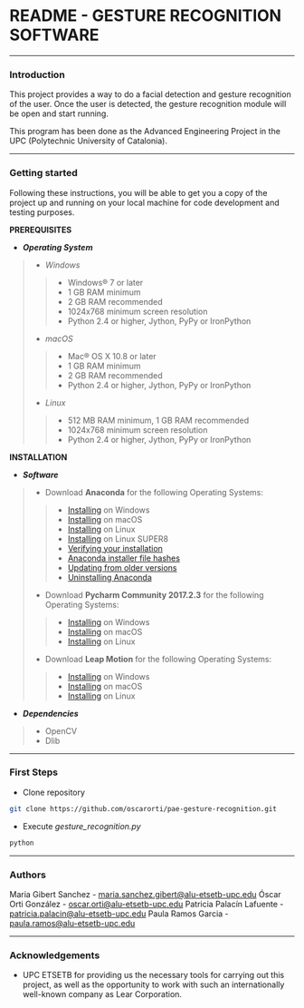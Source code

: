 ﻿README - GESTURE RECOGNITION SOFTWARE
===================
----------
### Introduction
This project provides a way to do a facial detection and gesture recognition of the user. Once the user is detected, the gesture recognition module will be open and start running.

This program has been done as the Advanced Engineering Project in the UPC (Polytechnic University of Catalonia).

----------
### Getting started
Following these instructions, you will be able to get you a copy of the project up and running on your local machine for code development and testing purposes.

**PREREQUISITES**

 - ***Operating System***
 
> - *Windows*
>> - Windows® 7 or later 
>>- 1 GB RAM minimum
>> - 2 GB RAM recommended
>> - 1024x768 minimum screen resolution
>> - Python 2.4 or higher, Jython, PyPy or IronPython
> 
> 
> 
> - *macOS*
>> - Mac® OS X 10.8 or later
>> - 1 GB RAM minimum
>> - 2 GB RAM recommended
>> - Python 2.4 or higher, Jython, PyPy or IronPython
> 
> 
> 
> - *Linux*
>> - 512 MB RAM minimum, 1 GB RAM recommended
>> - 1024x768 minimum screen resolution
>> - Python 2.4 or higher, Jython, PyPy or IronPython


**INSTALLATION**

- ***Software***

> - Download **Anaconda** for the following Operating Systems:
>> - [Installing](https://docs.anaconda.com/anaconda/install/windows) on Windows
>> - [Installing](https://docs.anaconda.com/anaconda/install/mac-os) on macOS
>> - [Installing](https://docs.anaconda.com/anaconda/install/linux) on Linux
>> - [Installing](https://docs.anaconda.com/anaconda/install/linux-power8) on Linux SUPER8
>> - [Verifying your installation](https://docs.anaconda.com/anaconda/install/verify-install)
>> - [Anaconda installer file hashes](https://docs.anaconda.com/anaconda/install/hashes/)
>> - [Updating from older versions](https://docs.anaconda.com/anaconda/install/update-version)
>> - [Uninstalling Anaconda](https://docs.anaconda.com/anaconda/install/uninstall)
> 
> 
> 
> - Download **Pycharm Community 2017.2.3** for the following Operating Systems:
>> - [Installing](https://www.jetbrains.com/pycharm/download/#section=windows) on Windows
>> - [Installing](https://www.jetbrains.com/pycharm/download/#section=mac) on macOS
>> - [Installing](https://www.jetbrains.com/pycharm/download/#section=linux) on Linux
> 
> 
> 
> - Download **Leap Motion** for the following Operating Systems:
>> - [Installing](https://www.leapmotion.com/setup/desktop/windows) on Windows
>> - [Installing](https://www.leapmotion.com/setup/desktop/osx) on macOS
>> - [Installing](https://www.leapmotion.com/setup/desktop/linux) on Linux


- ***Dependencies***

> - OpenCV
> - Dlib 


----------
### First Steps

- Clone repository 
```bash
git clone https://github.com/oscarorti/pae-gesture-recognition.git
```
- Execute *gesture_recognition.py*
```bash
python 
```

----------
### Authors
Maria Gibert Sanchez - <maria.sanchez.gibert@alu-etsetb-upc.edu>
Óscar Orti González - <oscar.orti@alu-etsetb-upc.edu>
Patricia Palacín Lafuente - <patricia.palacin@alu-etsetb-upc.edu>
Paula Ramos Garcia - <paula.ramos@alu-etsetb-upc.edu>

----------
### Acknowledgements
- UPC ETSETB for providing us the necessary tools for carrying out this project, as well as the opportunity to work with such an internationally well-known company as Lear Corporation.












